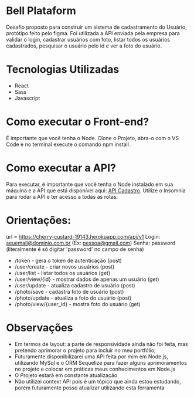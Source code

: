 # Bell Plataform

Desafio proposto para construir um sistema de cadastramento do Usuário, protótipo feito pelo figma. Foi utilizada a API enviada pela empresa para validar o login, cadastrar usuários com foto, listar todos os usuários cadastrados, pesquisar o usuário pelo id e ver a foto do usuário.

# Tecnologias Utilizadas

<ul>
  <li>React</li>
  <li>Sass</li>
  <li>Javascript</li>
 </ul>
 
 # Como executar o Front-end?
 
 É importante que você tenha o Node. Clone o Projeto, abra-o com o VS Code e no terminal execute o comando <stronger> npm install </stronger>.
 
 # Como executar a API?
 
 Para executar, é importante que você tenha o Node instalado em sua máquina e a API que está disponível aqui: <a href='https://drive.google.com/drive/folders/1LD2PKjLURxmqjE8D7McQxmamGt0qC-sp?usp=sharing'>API Cadastro</a>. Utilize o Insomnia para rodar a API e ter acesso a todas as rotas. 
 
# Orientações:
 
url = https://cherry-custard-19143.herokuapp.com/api/v1
Login: seuemail@dominio.com.br (Ex: pessoa@gmail.com)
Senha: password (literalmente é só digitar 'password' no campo de senha)

<ul>
  <li> /token - gera o token de autenticação (post) </li>
  <li> /user/create - criar novos usuários (post) </li>
  <li> /user/list - listar todos os usuários (get) </li>
  <li> /user/view/{id} - mostrar dados de apenas um usuário (get) </li>
  <li> /user/update - atualiza cadastro de usuário (post) </li>
  <li> /photo/save - cadastra foto de usuário (post) </li>
  <li> /photo/update - atualiza a foto do usuário (post) </li>
  <li> /photo/view/{user_id} - mostra foto do usuário (get) </li>
</ul>

# Observações
 
<ul>
  <li>Em termos de layout: a parte de responsividade ainda não foi feita, mas pretendo aprimorar o projeto para incluir no meu portfólio; </li>
  <li>Futuramente disponibilizarei uma API feita por mim em Node.js, utilizando MySql e o ORM Sequelize para fazer alguns aprimoramentos no projeto e colocar em práticas meus conhecimentos em Node.js</li>
  <li> O Projeto estará em constante atualização </li>
  <li> Não utilizei context API pois é um tópico que ainda estou estudando, porém futuramente posso atualizar utilizando esta ferramenta </li>
</ul>

